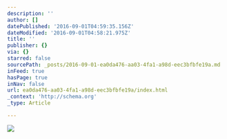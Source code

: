 ```yaml
---
description: ''
author: []
datePublished: '2016-09-01T04:59:35.156Z'
dateModified: '2016-09-01T04:58:21.975Z'
title: ''
publisher: {}
via: {}
starred: false
sourcePath: _posts/2016-09-01-ea0da476-aa03-4fa1-a98d-eec3bfbfe19a.md
inFeed: true
hasPage: true
inNav: false
url: ea0da476-aa03-4fa1-a98d-eec3bfbfe19a/index.html
_context: 'http://schema.org'
_type: Article

---
```

![](https://the-grid-user-content.s3-us-west-2.amazonaws.com/c77ab39f-431d-4bf1-b5ff-9917e6a39bc6.jpg)